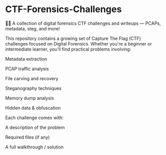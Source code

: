 # CTF-Forensics-Challenges
🕵️‍♂️ A collection of digital forensics CTF challenges and writeups — PCAPs, metadata, steg, and more!

This repository contains a growing set of Capture The Flag (CTF) challenges focused on Digital Forensics.
Whether you're a beginner or intermediate learner, you'll find practical problems involving:

Metadata extraction

PCAP traffic analysis

File carving and recovery

Steganography techniques

Memory dump analysis

Hidden data & obfuscation

Each challenge comes with:

A description of the problem

Required files (if any)

A full walkthrough / solution
